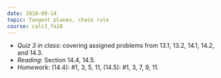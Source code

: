 ```yaml
---
date: 2018-09-14
topic: Tangent planes, chain rule
course: calc3_fa18
---
```


- *Quiz 3 in class*: covering assigned problems from 13.1, 13.2, 14.1, 14.2, and 14.3.
- *Reading*: Section 14.4, 14.5.
- *Homework*: (14.4): #1, 3, 5, 11,  (14.5): #1, 3, 7, 9, 11.
